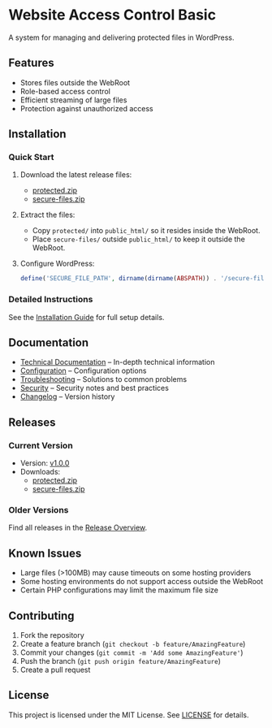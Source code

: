 # Website Access Control Basic

A system for managing and delivering protected files in WordPress.

## Features

- Stores files outside the WebRoot
- Role-based access control
- Efficient streaming of large files
- Protection against unauthorized access

## Installation

### Quick Start

1. Download the latest release files:
   - [protected.zip](https://github.com/your-username/Website-Access-Control-Basic/releases/latest/download/protected.zip)
   - [secure-files.zip](https://github.com/your-username/Website-Access-Control-Basic/releases/latest/download/secure-files.zip)

2. Extract the files:
   - Copy `protected/` into `public_html/` so it resides inside the WebRoot.
   - Place `secure-files/` outside `public_html/` to keep it outside the WebRoot.

3. Configure WordPress:
   ```php
   define('SECURE_FILE_PATH', dirname(dirname(ABSPATH)) . '/secure-files');
   ```

### Detailed Instructions

See the [Installation Guide](docs/installation.md) for full setup details.

## Documentation

- [Technical Documentation](docs/technical.md) – In-depth technical information
- [Configuration](docs/configuration.md) – Configuration options
- [Troubleshooting](docs/troubleshooting.md) – Solutions to common problems
- [Security](docs/security.md) – Security notes and best practices
- [Changelog](docs/changelog.md) – Version history

## Releases

### Current Version
- Version: [v1.0.0](https://github.com/your-username/Website-Access-Control-Basic/releases/latest)
- Downloads:
  - [protected.zip](https://github.com/your-username/Website-Access-Control-Basic/releases/latest/download/protected.zip)
  - [secure-files.zip](https://github.com/your-username/Website-Access-Control-Basic/releases/latest/download/secure-files.zip)

### Older Versions
Find all releases in the [Release Overview](https://github.com/your-username/Website-Access-Control-Basic/releases).

## Known Issues

- Large files (>100MB) may cause timeouts on some hosting providers
- Some hosting environments do not support access outside the WebRoot
- Certain PHP configurations may limit the maximum file size

## Contributing

1. Fork the repository
2. Create a feature branch (`git checkout -b feature/AmazingFeature`)
3. Commit your changes (`git commit -m 'Add some AmazingFeature'`)
4. Push the branch (`git push origin feature/AmazingFeature`)
5. Create a pull request

## License

This project is licensed under the MIT License. See [LICENSE](LICENSE) for details.